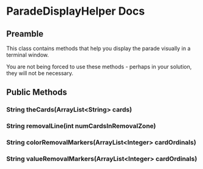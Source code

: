 # ParadeDisplayHelper Docs

## Preamble

This class contains methods that help you display the parade visually in a terminal window.

You are not being forced to use these methods - perhaps in your solution, they will not be necessary.

## Public Methods

### String theCards(ArrayList\<String> cards)

### String removalLine(int numCardsInRemovalZone)

### String colorRemovalMarkers(ArrayList\<Integer> cardOrdinals)

### String valueRemovalMarkers(ArrayList\<Integer> cardOrdinals)
